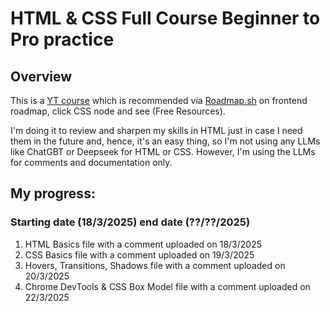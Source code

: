 # HTML & CSS Full Course Beginner to Pro practice
## Overview
This is a [YT course](https://www.youtube.com/watch?v=G3e-cpL7ofc&t=1059s) which is recommended via [Roadmap.sh](https://roadmap.sh/frontend) on frontend roadmap, click CSS node and see (Free Resources).

I'm doing it to review and sharpen my skills in HTML just in case I need them in the future and, hence, it's an easy thing, so I'm not using any LLMs like ChatGBT or Deepseek for HTML or CSS. However, I'm using the LLMs for comments and documentation only.

## My progress:

### Starting date (18/3/2025) end date (??/??/2025)
1. HTML Basics file with a comment uploaded on 18/3/2025
2. CSS Basics file with a comment uploaded on 19/3/2025
3. Hovers, Transitions, Shadows file with a comment uploaded on 20/3/2025
4. Chrome DevTools & CSS Box Model file with a comment uploaded on 22/3/2025

